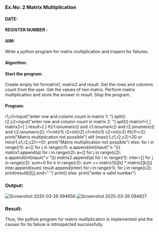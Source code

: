 ### Ex.No: 2 Matrix Multiplication
#### DATE:
#### REGISTER NUMBER :
#### AIM:
Write a python program for matrix multiplication and inspect for failures.

#### Algorithm:

#### Start the program.
Create empty list formatrix1, matrix2 and result.
Get the rows and columns count from the user.
Get the values of two matrix.
Perform matrix multiplication and store the answer in result.
Stop the program.

#### Program:
r1,c1=input("enter row and column count in matrix 1: ").split()
r2,c2=input("enter row and column count in matrix 2: ").split()
matrix1=[ ]
matrix2=[ ]
result=[ ]
if(r1.isnumeric() and c1.isnumeric() and r2.isnumeric() and c2.isnumeric()):
    r1=int(r1)
    r2=int(r2)
    c1=int(c1)
    c2=int(c2)
    if(c1!=r2):
        print("Matrix multiplication not possible")
    elif (max(r1,c1,r2,c2)>20 or min(r1,c1,r2,c2)==0):
        print("Matrix multiplication not possible")
    else:
        for i in range(r1):
            a=[]
            for j in range(c1):
                a.append(int(input("<-")))
                matrix1.append(a)
        for i in range(r2):
            a=[]
            for j in range(c2):
                a.append(int(input("<-")))
                matrix2.append(a)
        for i in range(r1):
            inter=[]
            for j in range(c2):
                sum=0
                for k in range(r2):
                    sum += matrix1[i][k] * matrix2[k][j]
                    inter.append(sum)
                    result.append(inter)
        for i in range(r1):
             for j in range(c2):
                 print(result[i][j],end=" ")
             print()
else:
    print("enter a valid number")

### Output:
![Screenshot 2025-03-26 094656](https://github.com/user-attachments/assets/9e045c16-48d4-4946-8f00-10004c74fc46)
![Screenshot 2025-03-26 094827](https://github.com/user-attachments/assets/30723b74-4a4d-4aa7-992b-0725cd82558e)


### Result:
Thus, the python program for matrix multiplication is implemented and the causes for its failure is introspected successfully.

